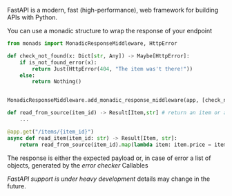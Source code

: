 FastAPI is a modern, fast (high-performance), web framework for building APIs with Python.

You can use a monadic structure to wrap the response of your endpoint

```python
from monads import MonadicResponseMiddleware, HttpError

def check_not_found(x: Dict[str, Any]) -> Maybe[HttpError]:
    if is_not_found_error(x):
        return Just(HttpError(404, "The item was't there!"))
    else:
        return Nothing()


MonadicResponseMiddleware.add_monadic_response_middleware(app, [check_not_found])

def read_from_source(item_id) -> Result[Item,str] # return an item or an error with a localized message
    ...

@app.get("/items/{item_id}")
async def read_item(item_id: str) -> Result[Item, str]:
    return read_from_source(item_id).map(lambda item: item.price = item.price * 1.2) # the transformation occurs only if there were no errors

```

The response is either the expected payload or, in case of error a list of objects, generated  by  the _error checker_ Callables

_FastAPI support is under heavy development_ details may change in the future.

